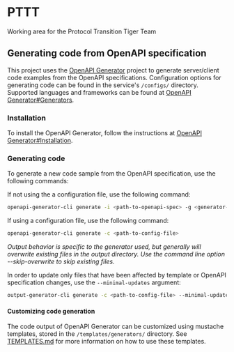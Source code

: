 # PTTT
Working area for the Protocol Transition Tiger Team



## Generating code from OpenAPI specification

This project uses the [OpenAPI Generator](https://openapi-generator.tech/) project to generate server/client code examples from the OpenAPI specifications. Configuration options for generating code can be found in the service's `/configs/` directory. Supported languages and frameworks can be found at [OpenAPI Generator#Generators](https://openapi-generator.tech/docs/generators).

### Installation

To install the OpenAPI Generator, follow the instructions at [OpenAPI Generator#Installation](https://openapi-generator.tech/docs/installation).

### Generating code

To generate a new code sample from the OpenAPI specification, use the following commands:

If not using the a configuration file, use the following command:
```bash
openapi-generator-cli generate -i <path-to-openapi-spec> -g <generator-name> -o <output-directory>
```

If using a configuration file, use the following command:
```bash
openapi-generator-cli generate -c <path-to-config-file>
```

*Output behavior is specific to the generator used, but generally will overwrite existing files in the output directory.
Use the command line option --skip-overwrite to skip existing files.*

In order to update only files that have been affected by template or OpenAPI specification changes, use the `--minimal-updates` argument:
```bash
output-generator-cli generate -c <path-to-config-file> --minimal-updates
```

#### Customizing code generation

The code output of OpenAPI Generator can be customized using mustache templates, stored in the `/templates/generators/` directory. See [TEMPLATES.md](/templates/TEMPLATES.md) for more information on how to use these templates.

